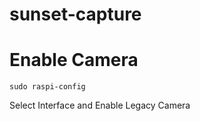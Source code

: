 # sunset-capture

# Enable Camera
```
sudo raspi-config
```
Select Interface and Enable Legacy Camera

